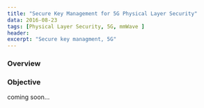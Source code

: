 ```yaml
---
title: "Secure Key Management for 5G Physical Layer Security"
data: 2016-08-23
tags: [Physical Layer Security, 5G, mmWave ]
header:
excerpt: "Secure key managment, 5G"
---
```

### Overview
### Objective
coming soon...
